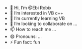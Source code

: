 - 👋 Hi, I’m @Ebi Robix
- 👀 I’m interested in VB c++
- 🌱 I’m currently learning  VB
- 💞️ I’m looking to collaborate on ...
- 📫 How to reach me ...
- 😄 Pronouns: ...
- ⚡ Fun fact:  fun

<!-----
EbiRobix/EbiRobix is a ✨ special ✨ repository because its `README.md` (this file) appears on your GitHub profile.
You can click the Preview link to take a look at your changes.
---->
